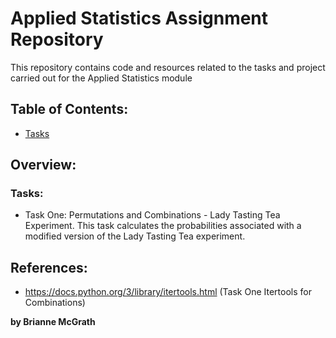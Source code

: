 # Applied Statistics Assignment Repository

This repository contains code and resources related to the tasks and project carried out for the Applied Statistics module

## Table of Contents: 

- [Tasks](tasks.ipynb/)

## Overview: 

### Tasks:

- Task One: Permutations and Combinations - Lady Tasting Tea Experiment. This task calculates the probabilities associated with a modified version of the Lady Tasting Tea experiment. 

## References:

- https://docs.python.org/3/library/itertools.html (Task One Itertools for Combinations)

**by Brianne McGrath**
